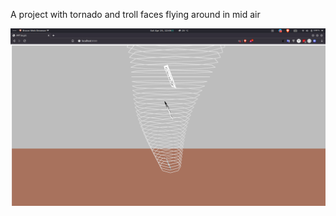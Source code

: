 A project with tornado and troll faces flying around in mid air

![Sample image](https://github.com/Nkzlxs/p5jsTornado/blob/master/Screenshot%20from%202020-04-25%2022-49-06.png)
